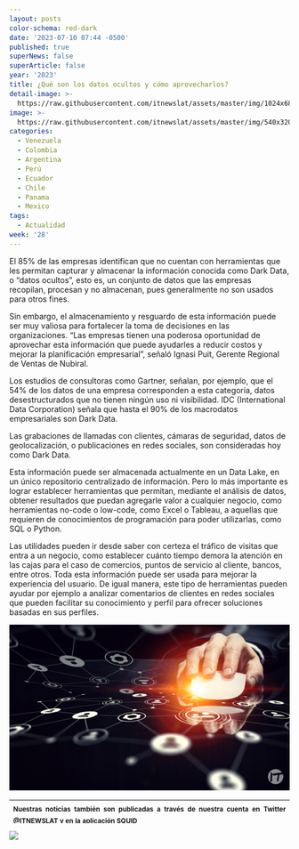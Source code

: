 ```yaml
---
layout: posts
color-schema: red-dark
date: '2023-07-10 07:44 -0500'
published: true
superNews: false
superArticle: false
year: '2023'
title: ¿Qué son los datos ocultos y cómo aprovecharlos?
detail-image: >-
  https://raw.githubusercontent.com/itnewslat/assets/master/img/1024x680/mouse-network-g.jpg
image: >-
  https://raw.githubusercontent.com/itnewslat/assets/master/img/540x320/mouse-network-p.jpg
categories:
  - Venezuela
  - Colombia
  - Argentina
  - Perú
  - Ecuador
  - Chile
  - Panama
  - Mexico
tags:
  - Actualidad
week: '28'
---
```

El 85% de las empresas identifican que no cuentan con herramientas que les permitan capturar y almacenar la información conocida como Dark Data, o “datos ocultos”, esto es, un conjunto de datos que las empresas recopilan, procesan y no almacenan, pues generalmente no son usados para otros fines.

Sin embargo, el almacenamiento y resguardo de esta información puede ser muy valiosa para fortalecer la toma de decisiones en las organizaciones. “Las empresas tienen una poderosa oportunidad de aprovechar esta información que puede ayudarles a reducir costos y mejorar la planificación empresarial”, señaló Ignasi Puit, Gerente Regional de Ventas de Nubiral.

Los estudios de consultoras como Gartner, señalan, por ejemplo, que el 54% de los datos de una empresa corresponden a esta categoría, datos desestructurados que no tienen ningún uso ni visibilidad. IDC (International Data Corporation) señala que hasta el 90% de los macrodatos empresariales son Dark Data.

Las grabaciones de llamadas con clientes, cámaras de seguridad, datos de geolocalización, o publicaciones en redes sociales, son consideradas hoy como Dark Data.

Esta información puede ser almacenada actualmente en un Data Lake, en un único repositorio centralizado de información. Pero lo más importante es lograr establecer herramientas que permitan, mediante el análisis de datos, obtener resultados que puedan agregarle valor a cualquier negocio, como herramientas no-code o low-code, como Excel o Tableau, a aquellas que requieren de conocimientos de programación para poder utilizarlas, como SQL o Python.
 
Las utilidades pueden ir desde saber con certeza el tráfico de visitas que entra a un negocio, como establecer cuánto tiempo demora la atención en las cajas para el caso de comercios, puntos de servicio al cliente, bancos, entre otros. Toda esta información puede ser usada para mejorar la experiencia del usuario. De igual manera, este tipo de herramientas pueden ayudar por ejemplo a analizar comentarios de clientes en redes sociales que pueden facilitar su conocimiento y perfil para ofrecer soluciones basadas en sus perfiles.

![](https://raw.githubusercontent.com/itnewslat/assets/master/img/540x320/mouse-network-p.jpg)

<table style="height: 42px;" width="569">
<tbody>
<tr>
<td style="text-align: justify;"><sub><strong>Nuestras noticias también son publicadas a través de nuestra cuenta en Twitter <a href="https://twitter.com/itnewslat?lang=es">@ITNEWSLAT</a> y en la aplicación <a href="https://squidapp.co/en/">SQUID</a></strong></sub></td>
</tr>
</tbody>
</table>
<img src="https://tracker.metricool.com/c3po.jpg?hash=56f88a41e39ab42c063cc51676587a04"/>